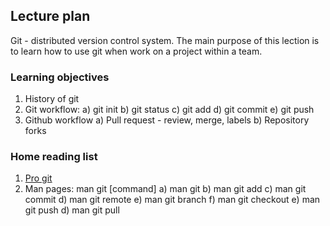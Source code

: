 ## Lecture plan

Git - distributed version control system. The main purpose of this lection is to learn how to use git when work on a project within a team.

### Learning objectives

1. History of git
2. Git workflow:
    a) git init
    b) git status
    c) git add
    d) git commit
    e) git push
3. Github workflow
    a) Pull request - review, merge, labels
    b) Repository forks

### Home reading list

1. [Pro git](https://git-scm.com/book/en/v2)
2. Man pages: man git [command]
    a) man git
    b) man git add
    c) man git commit
    d) man git remote
    e) man git branch
    f) man git checkout
    e) man git push
    d) man git pull
